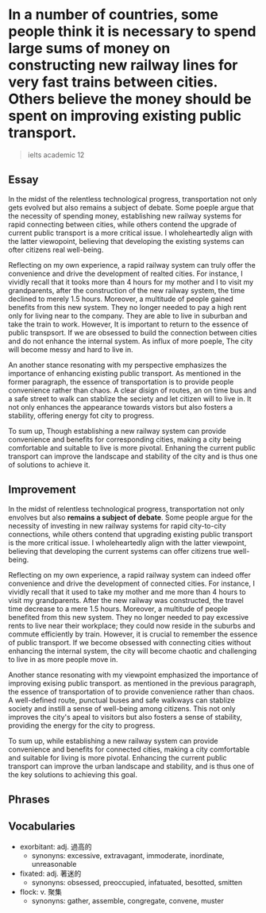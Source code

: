 # In a number of countries, some people think it is necessary to spend large sums of money on constructing new railway lines for very fast trains between cities. Others believe the money should be spent on improving existing public transport.

> ielts academic 12

## Essay

In the midst of the relentless technological progress, transportation not only gets evolved but also remains a subject of debate. Some poeple argue that the necessity of spending money, establishing new railway systems for rapid connecting between cities, while others contend the upgrade of current public transport is a more critical issue. I wholeheartedly align with the latter viewopoint, believing that developing the existing systems can ofter citizens real well-being.

Reflecting on my own experience, a rapid railway system can truly offer the convenience and drive the development of realted cities. For instance, I vividly recall that it tooks more than 4 hours for my mother and I to visit my grandparents, after the construction of the new railway system, the time declined to merely 1.5 hours. Moreover, a multitude of people gained benefits from this new system. They no longer needed to pay a high rent only for living near to the company. They are able to live in suburban and take the train to work. However, It is important to return to the essence of public transpsort. If we are obsessed to build the connection between cities and do not enhance the internal system. As influx of more poeple, The city will become messy and hard to live in.

An another stance resonating with my perspective emphasizes the importance of enhancing existing public transport. As mentioned in the former paragraph, the essence of transportation is to provide people convenience rather than chaos. A clear disign of routes, an on time bus and a safe street to walk can stablize the seciety and let citizen will to live in. It not only enhances the appearance towards vistors but also fosters a stability, offering energy fot city to progress.

To sum up, Though establishing a new railway system can provide convenience and benefits for corresponding cities, making a city being comfortable and suitable to live is more pivotal. Enhaning the current public transport can improve the landscape and stability of the city and is thus one of solutions to achieve it.

## Improvement

In the midst of relentless technological progress, transportation not only envolves but also **remains a subject of debate**. Some people argue for the necessity of investing in new railway systems for rapid city-to-city connections, while others contend that upgrading existing public transport is the more critical issue. I wholeheartedly align with the latter viewpoint, believing that developing the current systems can offer citizens true well-being.

Reflecting on my own experience, a rapid railway system can indeed offer convenience and drive the development of connected cities. For instance, I vividly recall that it used to take my mother and me more than 4 hours to visit my grandparents. After the new railway was constructed, the travel time decrease to a mere 1.5 hours. Moreover, a multitude of people benefited from this new system. They no longer needed to pay excessive rents to live near their workplace; they could now reside in the suburbs and commute efficiently by train. However, it is crucial to remember the essence of public transport. If we become obsessed with connecting cities without enhancing the internal system, the city will become chaotic and challenging to live in as more people move in.

Another stance resonating with my viewpoint emphasized the importance of improving exising public transport. as mentioned in the previous paragraph, the essence of transportation of to provide convenience rather than chaos. A well-defined route, punctual buses and safe walkways can stablize society and instill a sense of well-being among citizens. This not only improves the city's apeal to visitors but also fosters a sense of stability, providing the energy for the city to progress.

To sum up, while establishing a new railway system can provide convenience and benefits for connected cities, making a city comfortable and suitable for living is more pivotal. Enhancing the current public transport can improve the urban landscape and stability, and is thus one of the key solutions to achieving this goal.

## Phrases

## Vocabularies

- exorbitant: adj. 過高的
  - synonyns: excessive, extravagant, immoderate, inordinate, unreasonable
- fixated: adj. 著迷的
  - synonyns: obsessed, preoccupied, infatuated, besotted, smitten
- flock: v. 聚集
  - synonyns: gather, assemble, congregate, convene, muster